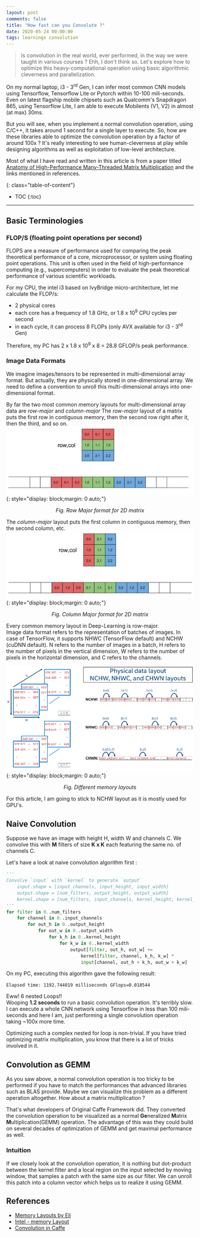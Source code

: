 ```yaml
---
layout: post
comments: false
title: "How fast can you Convolute ?"
date: 2020-05-24 00:00:00
tags: learnings convolution
---
```


> Is convolution in the real world, ever performed, in the way we were taught in various courses ?
  Ehh, I don't think so. Let's explore how to optimize this heavy-computational operation using basic algorithmic cleverness and parallelization.  

<!--more-->

On my normal laptop, i3 - 3<sup>rd</sup> Gen, I can infer most common CNN models using Tensorflow, Tensorflow Lite or Pytorch within 10-100 mili-seconds. Even on latest flagship mobile chipsets such as Qualcomm's Snapdragon 865, using Tensorflow Lite, I am able to execute Mobilents (V1, V2) in almost (at max) 30ms. <br/>

But you will see, when you implement a normal convolution operation, using C/C++, it takes around 1 second for a single layer to execute. So, how are these libraries able to optimize the convolution operation by a factor of around 100x ? It's really interesting to see human-cleverness at play while designing algorithms as well as exploitation of low-level architecture. <br/>

Most of what I have read and written in this article is from a paper titled [Anatomy of High-Performance Many-Threaded Matrix Multiplication](https://www.cs.utexas.edu/users/flame/pubs/blis3_ipdps14.pdf) and the links mentioned in references. 

{: class="table-of-content"}
* TOC
{:toc}

---

## Basic Terminologies

### FLOP/S (floating point operations per second)

FLOPS are a measure of performance used for comparing the peak theoretical performance of a core, microprocessor, or system using floating point operations. This unit is often used in the field of high-performance computing (e.g., supercomputers) in order to evaluate the peak theoretical performance of various scientific workloads.

For my CPU, the intel i3 based on IvyBridge micro-architecture, let me calculate the FLOP/s: 

- 2 physical cores
- each core has a frequency of 1.8 GHz, or 1.8 x 10<sup>9</sup> CPU cycles per second
- in each cycle, it can process 8 FLOPs (only AVX available for i3 - 3<sup>rd</sup> Gen)

Therefore, my PC has 2 x 1.8 x 10<sup>9</sup> x 8 = 28.8 GFLOP/s peak performance.

### Image Data Formats

We imagine images/tensors to be represented in multi-dimensional array format. But actually, they are physically stored in one-dimensional array. We need to define a convention to unroll this multi-dimensional arrays into one-dimensional format.

By far the two most common memory layouts for multi-dimensional array data are *row-major* and *column-major*
The *row-major* layout of a matrix puts the first row in contiguous memory, then the second row right after it, then the third, and so on.
![Row Major 2D Matrix](/assets/images/convolutions/row-major-2D.png)
{: style="display: block;margin: 0 auto;"}
<i><center>Fig. Row Major format for 2D matrix</center></i>

The *column-major* layout puts the first column in contiguous memory, then the second column, etc.
![Column Major 2D Matrix](/assets/images/convolutions/column-major-2D.png)
{: style="display: block;margin: 0 auto;"}
<i><center>Fig. Column Major format for 2D matrix</center></i>

Every common memory layout in Deep-Learning is row-major.<br/>
Image data format refers to the representation of batches of images. In case of TensorFlow, it supports NHWC (TensorFlow default) and NCHW (cuDNN default). N refers to the number of images in a batch, H refers to the number of pixels in the vertical dimension, W refers to the number of pixels in the horizontal dimension, and C refers to the channels.

![Different memory layouts](/assets/images/convolutions/memory-layouts.png)
{: style="display: block;margin: 0 auto;"}
<i><center>Fig. Different memory layouts</center></i>

For this article, I am going to stick to NCHW layout as it is mostly used for GPU's.

## Naive Convolution

Suppose we have an image with height H, width W and channels C. 
We convolve this with **M** filters of size **K x K** each featuring the same no. of channels C. 

Let's have a look at naive convolution algorithm first :

```python
'''
Convolve `input` with `kernel` to generate `output`
    input.shape = [input_channels, input_height, input_width]
    output.shape = [num_filters, output_height, output_width]
    kernel.shape = [num_filters, input_channels, kernel_height, kernel_width]
'''
for filter in 0..num_filters
    for channel in 0..input_channels
        for out_h in 0..output_height
            for out_w in 0..output_width
                for k_h in 0..kernel_height
                    for k_w in 0..kernel_width
                        output[filter, out_h, out_w] += 
                            kernel[filter, channel, k_h, k_w] * 
                            input[channel, out_h + k_h, out_w + k_w]

```

On my PC, executing this algorithm gave the following result:

```
Elapsed time: 1192.744019 milliseconds GFlops=0.018544
```

Eww! 6 nested Loops!!<br/>
Wooping **1.2 seconds** to run a basic convolution operation. It's terribly slow. I can execute a whole CNN network using Tensorflow in less than 100 mili-seconds and here I am, just performing a single convolution operation taking ~100x more time.

Optimizing such a complex nested for loop is non-trivial. If you have tried optimizing matrix multiplication, you know that there is a lot of tricks involved in it.

## Convolution as GEMM

As you saw above, a normal convolution operation is too tricky to be performed if you have to match the performances that advanced libraries such as BLAS provide. Maybe we can visualize this problem as a different operation altogether. How about a matrix multiplication ?

That's what developers of Original Caffe Framework did. They converted the convolution operation to be visualized as a normal **Ge**neralized **M**atrix **M**ultiplication(GEMM) operation. The advantage of this was they could build on several decades of optimization of GEMM and get maximal performance as well.  

### Intuition 
If we closely look at the convolution operation, it is nothing but dot-product between the kernel filter and a local region on the input selected by moving window, that samples a patch with the same size as our filter. We can unroll this patch into a column vector which helps us to realize it using GEMM.


## References

- [Memory Layouts by Eli](https://eli.thegreenplace.net/2015/memory-layout-of-multi-dimensional-arrays)
- [Intel - memory Layout](https://oneapi-src.github.io/oneDNN/understanding_memory_formats.html)
- [Convolution in Caffe](https://github.com/Yangqing/caffe/wiki/Convolution-in-Caffe:-a-memo)